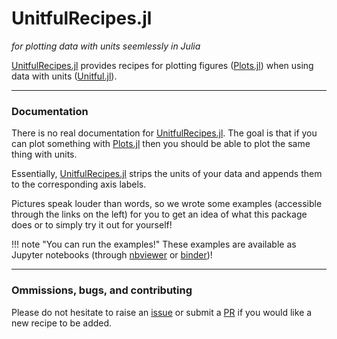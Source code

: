 # UnitfulRecipes.jl

*for plotting data with units seemlessly in Julia*

[UnitfulRecipes.jl](https://github.com/jw3126/UnitfulRecipes.jl) provides recipes for plotting figures ([Plots.jl](https://github.com/JuliaPlots/Plots.jl)) when using data with units ([Unitful.jl](https://github.com/PainterQubits/Unitful.jl)).


---

### Documentation

There is no real documentation for [UnitfulRecipes.jl](https://github.com/jw3126/UnitfulRecipes.jl).
The goal is that if you can plot something with [Plots.jl](https://github.com/JuliaPlots/Plots.jl) then you should be able to plot the same thing with units.

Essentially, [UnitfulRecipes.jl](https://github.com/jw3126/UnitfulRecipes.jl) strips the units of your data and appends them to the corresponding axis labels.

Pictures speak louder than words, so we wrote some examples (accessible through the links on the left) for you to get an idea of what this package does or to simply try it out for yourself!

!!! note "You can run the examples!"
    These examples are available as Jupyter notebooks (through [nbviewer](https://nbviewer.jupyter.org/) or [binder](https://mybinder.org/))!

---

### Ommissions, bugs, and contributing

Please do not hesitate to raise an [issue](https://github.com/jw3126/UnitfulRecipes.jl/issues) or submit a [PR](https://github.com/jw3126/UnitfulRecipes.jl/pulls) if you would like a new recipe to be added.
